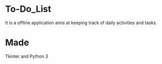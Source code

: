 # To-Do_List
It is a offline application aims at keeping track of daily activities and tasks.

# Made
Tkinter and Python 3


